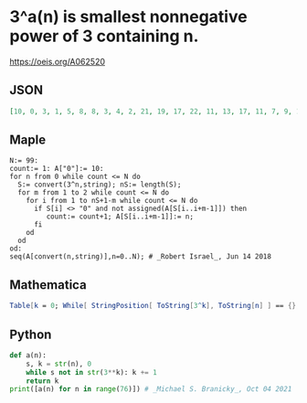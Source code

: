 # 3^a\(n\) is smallest nonnegative power of 3 containing n\.
https://oeis.org/A062520
## JSON
```JSON
[10, 0, 3, 1, 5, 8, 8, 3, 4, 2, 21, 19, 17, 22, 11, 13, 17, 11, 7, 9, 18, 7, 19, 13, 5, 26, 19, 3, 24, 6, 16, 12, 13, 31, 15, 21, 24, 29, 18, 31, 17, 12, 18, 5, 12, 28, 16, 11, 15, 10, 35, 32, 33, 12, 26, 27, 8, 40, 26, 10, 21, 8, 19, 17, 24, 8, 33, 16, 9, 14, 35, 11, 6, 29, 18, 47]
```
## Maple
```Maple
N:= 99:
count:= 1: A["0"]:= 10:
for n from 0 while count <= N do
  S:= convert(3^n,string); nS:= length(S);
  for m from 1 to 2 while count <= N do
    for i from 1 to nS+1-m while count <= N do
      if S[i] <> "0" and not assigned(A[S[i..i+m-1]]) then
         count:= count+1; A[S[i..i+m-1]]:= n;
      fi
    od
  od
od:
seq(A[convert(n,string)],n=0..N); # _Robert Israel_, Jun 14 2018
```
## Mathematica
```Mathematica
Table[k = 0; While[ StringPosition[ ToString[3^k], ToString[n] ] == {}, k++ ]; k, {n, 0, 75} ]
```
## Python
```Python
def a(n):
    s, k = str(n), 0
    while s not in str(3**k): k += 1
    return k
print([a(n) for n in range(76)]) # _Michael S. Branicky_, Oct 04 2021
```
